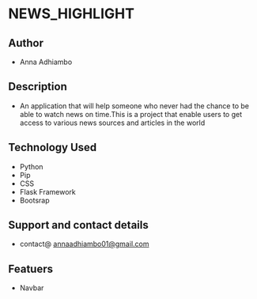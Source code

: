 # NEWS_HIGHLIGHT

## Author
* Anna Adhiambo

## Description
* An application that will help someone who never had the chance to be able to watch news on time.This is a project that enable users to get access to various news sources and articles in the world

## Technology Used
* Python
* Pip
* CSS
* Flask Framework
* Bootsrap

## Support and contact details
* contact@ annaadhiambo01@gmail.com

## Featuers 
* Navbar

